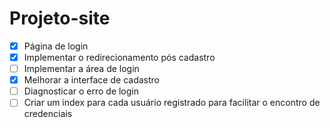 # Projeto-site

- [x] Página de login
- [x] Implementar o redirecionamento pós cadastro
- [ ] Implementar a área de login
- [x] Melhorar a interface de cadastro
- [ ] Diagnosticar o erro de login
- [ ] Criar um index para cada usuário registrado para facilitar o encontro de credenciais
